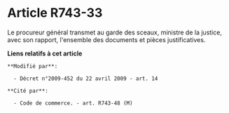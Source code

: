 # Article R743-33

Le procureur général transmet au garde des sceaux, ministre de la justice, avec son rapport, l'ensemble des documents et
pièces justificatives.

**Liens relatifs à cet article**

	**Modifié par**:

	  - Décret n°2009-452 du 22 avril 2009 - art. 14

	**Cité par**:

	  - Code de commerce. - art. R743-48 (M)
